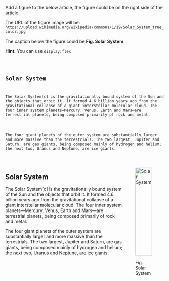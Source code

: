 Add a figure to the below article, the figure could be on the right side of the
article.

The URL of the figure image will be:
`https://upload.wikimedia.org/wikipedia/commons/1/19/Solar_System_true_color.jpg`

The caption below the figure could be **Fig. Solar System**

**Hint:** You can use `display:flex`

<codeblock language="html" type="exercise" testMode="fixedInput">
<code>
<article>
<h1>Solar System</h1>
<p>The Solar System[c] is the gravitationally bound system of the Sun and the objects that orbit it. It formed 4.6 billion years ago from the gravitational collapse of a giant interstellar molecular cloud. The four inner system planets—Mercury, Venus, Earth and Mars—are terrestrial planets, being composed primarily of rock and metal.</p>
<p>
The four giant planets of the outer system are substantially larger and more massive than the terrestrials. The two largest, Jupiter and Saturn, are gas giants, being composed mainly of hydrogen and helium; the next two, Uranus and Neptune, are ice giants.</p>
</article>
</code>

<solution>
<div style="display:flex">
<article>
<h1>Solar System</h1>
<p>The Solar System[c] is the gravitationally bound system of the Sun and the objects that orbit it. It formed 4.6 billion years ago from the gravitational collapse of a giant interstellar molecular cloud. The four inner system planets—Mercury, Venus, Earth and Mars—are terrestrial planets, being composed primarily of rock and metal.</p>
<p>
The four giant planets of the outer system are substantially larger and more massive than the terrestrials. The two largest, Jupiter and Saturn, are gas giants, being composed mainly of hydrogen and helium; the next two, Uranus and Neptune, are ice giants.</p>
</article>
<figure>
<img src="https://upload.wikimedia.org/wikipedia/commons/1/19/Solar_System_true_color.jpg" alt="Solar System" style="width:100%">
<p>Fig. Solar System</p>
</figure>
</div>
</solution>
</codeblock>

